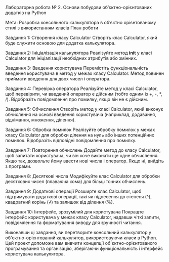 Лабораторна робота № 2. Основи побудови об’єктно-орієнтованих додатків на Python 

Мета:  Розробка консольного калькулятора в об’єктно орієнтованому стилі з використанням класів
План роботи

Завдання 1: Створення класу Calculator
Створіть клас Calculator, який буде служити основою для додатка калькулятора.

Завдання 2: Ініціалізація калькулятора
Реалізуйте метод __init__ у класі Calculator для ініціалізації необхідних атрибутів або змінних.

Завдання 3: Введення користувача
Перемістіть функціональність введення користувача в метод у межах класу Calculator. Метод повинен приймати введення для двох чисел і оператора.

Завдання 4: Перевірка оператора
Реалізуйте метод у класі Calculator, щоб перевірити, чи введений оператор є дійсним (тобто одним із +, -, *, /). Відобразіть повідомлення про помилку, якщо він не є дійсним.

Завдання 5: Обчислення
Створіть метод у класі Calculator, який виконує обчислення на основі введення користувача (наприклад, додавання, віднімання, множення, ділення).

Завдання 6: Обробка помилок
Реалізуйте обробку помилок у межах класу Calculator для обробки ділення на нуль або інших потенційних помилок. Відобразіть відповідні повідомлення про помилку.

Завдання 7: Повторення обчислень
Додайте метод до класу Calculator, щоб запитати користувача, чи він хоче виконати ще одне обчислення. Якщо так, дозвольте йому ввести нові числа і оператор. Якщо ні, вийдіть з програми.

Завдання 8: Десяткові числа
Модифікуйте клас Calculator для обробки десяткових чисел (плаваюча кома) для більш точних обчислень.

Завдання 9: Додаткові операції
Розширте клас Calculator, щоб підтримувати додаткові операції, такі як піднесення до степеня (^), квадратний корінь (√) та залишок від ділення (%).

Завдання 10: Інтерфейс, зрозумілий для користувача
Покращте інтерфейс користувача у межах класу Calculator, надавши чіткі запити, повідомлення та форматування виводу для зручності читання.

Виконавши ці завдання, ви перетворите консольний калькулятор у об'єктно-орієнтований калькулятор, використовуючи класи в Python. Цей проект допоможе вам вивчити концепції об'єктно-орієнтованого програмування та організацію, зберігаючи функціональність і інтерфейс користувача калькулятора.